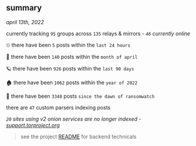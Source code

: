
## summary
_april 13th, 2022_

currently tracking `95` groups across `135` relays & mirrors - _`46` currently online_

⏲ there have been `5` posts within the `last 24 hours`

🦈 there have been `140` posts within the `month of april`

🪐 there have been `926` posts within the `last 90 days`

🏚 there have been `1062` posts within the `year of 2022`

🦕 there have been `3348` posts `since the dawn of ransomwatch`

there are `47` custom parsers indexing posts

_`20` sites using v2 onion services are no longer indexed - [support.torproject.org](https://support.torproject.org/onionservices/v2-deprecation/)_

> see the project [README](https://github.com/thetanz/ransomwatch#ransomwatch--) for backend technicals

